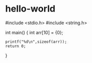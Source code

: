 # hello-world
#include <stdio.h>
#include <string.h>

int main()
{
    int arr[10] = {0};

    printf("%d\n",sizeof(arr));
    return 0;
}   

